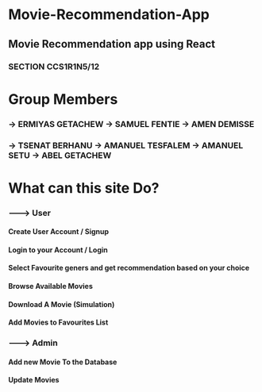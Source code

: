 # Movie-Recommendation-App
## Movie Recommendation app using React



### SECTION CCS1R1N5/12




# Group Members

### -> ERMIYAS GETACHEW  -> SAMUEL FENTIE  -> AMEN DEMISSE
### -> TSENAT BERHANU  -> AMANUEL TESFALEM  -> AMANUEL SETU  -> ABEL GETACHEW

# What can this site Do?

### ---> User

#### Create User Account / Signup
#### Login to your Account / Login
#### Select Favourite geners and get recommendation based on your choice
#### Browse Available Movies
#### Download A Movie (Simulation)
#### Add Movies to Favourites List

### ---> Admin

#### Add new Movie To the Database
#### Update Movies
